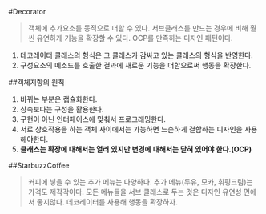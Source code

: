 #Decorator
>객체에 추가요소를 동적으로 더할 수 있다. 
서브클래스를 만드는 경우에 비해 훨씬 유연하게 기능을 확장할 수 있다. 
OCP를 만족하는 디자인 패턴이다. 
1. 데코레이터 클래스의 형식은 그 클래스가 감싸고 있는 클래스의 형식을 반영한다.
2. 구성요소의 메소드를 호출한 결과에 새로운 기능을 더함으로써 행동을 확장한다. 

##객체지향의 원칙
1. 바뀌는 부분은 캡슐화한다.
2. 상속보다는 구성을 활용한다.
3. 구현이 아닌 인터페이스에 맞춰서 프로그래밍한다.
4. 서로 상호작용을 하는 객체 사이에서는 가능하면 느슨하게 결합하는 디자인을 사용해야한다.
5. **클래스는 확장에 대해서는 열러 있지만 변경에 대해서는 닫혀 있어야 한다.(OCP)**

##StarbuzzCoffee
>커피에 넣을 수 있는 추가 메뉴는 다양하다.
추가 메뉴(두유, 모카, 휘핑크림)는 가격도 제각각이다.
모든 메뉴들을 서브 클래스로 두는 것은 디자인 유연성 면에서 좋지않다.
데코레이터를 사용해 행동을 확장하자.
